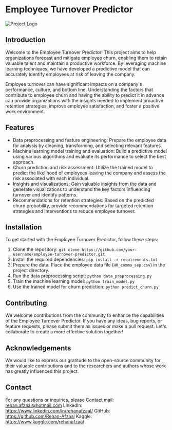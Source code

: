 # Employee Turnover Predictor

![Project Logo](logo.png)

## Introduction
Welcome to the Employee Turnover Predictor! This project aims to help organizations forecast and mitigate employee churn, enabling them to retain valuable talent and maintain a productive workforce. By leveraging machine learning techniques, we have developed a predictive model that can accurately identify employees at risk of leaving the company.

Employee turnover can have significant impacts on a company's performance, culture, and bottom line. Understanding the factors that contribute to employee churn and having the ability to predict it in advance can provide organizations with the insights needed to implement proactive retention strategies, improve employee satisfaction, and foster a positive work environment.

## Features
- Data preprocessing and feature engineering: Prepare the employee data for analysis by cleaning, transforming, and selecting relevant features.
- Machine learning model training and evaluation: Build a predictive model using various algorithms and evaluate its performance to select the best approach.
- Churn prediction and risk assessment: Utilize the trained model to predict the likelihood of employees leaving the company and assess the risk associated with each individual.
- Insights and visualizations: Gain valuable insights from the data and generate visualizations to understand the key factors influencing turnover and identify patterns.
- Recommendations for retention strategies: Based on the predicted churn probability, provide recommendations for targeted retention strategies and interventions to reduce employee turnover.

## Installation
To get started with the Employee Turnover Predictor, follow these steps:

1. Clone the repository: `git clone https://github.com/your-username/employee-turnover-predictor.git`
2. Install the required dependencies: `pip install -r requirements.txt`
3. Prepare the data: Place the employee data file (`HR_comma_sep.csv`) in the project directory.
4. Run the data preprocessing script: `python data_preprocessing.py`
5. Train the machine learning model: `python train_model.py`
6. Use the trained model for churn prediction: `python predict_churn.py`

## Contributing
We welcome contributions from the community to enhance the capabilities of the Employee Turnover Predictor. If you have any ideas, bug reports, or feature requests, please submit them as issues or make a pull request. Let's collaborate to create a more effective solution together!

## Acknowledgements
We would like to express our gratitude to the open-source community for their valuable contributions and to the researchers and authors whose work has greatly influenced this project.

## Contact
For any questions or inquiries, please 
Contact mail: rehan.afzaal@hotmail.com
LinkedIn: https://www.linkedin.com/in/rehanafzaal/
GitHub: https://github.com/Rehan-Afzaal
Kaggle: https://www.kaggle.com/rehanafzaal
